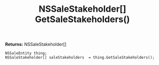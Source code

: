﻿---
uid: crmscript_ref_NSSaleEntity_GetSaleStakeholders
title: NSSaleStakeholder[] GetSaleStakeholders()
intellisense: NSSaleEntity.GetSaleStakeholders
keywords: NSSaleEntity, GetSaleStakeholders
so.topic: reference
---



**Returns:** NSSaleStakeholder[]


```crmscript
NSSaleEntity thing;
NSSaleStakeholder[] saleStakeholders  = thing.GetSaleStakeholders();
```


